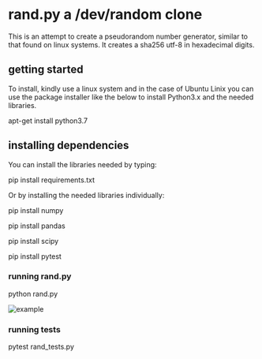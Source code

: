 
# rand.py a /dev/random clone

This is an attempt to create a pseudorandom number generator, similar to that
found on linux systems. It creates a sha256 utf-8 in hexadecimal digits.

## getting started

To install, kindly use a linux system and in the case of Ubuntu Linix
you can use the package installer like the below to install Python3.x
and the needed libraries.

apt-get install python3.7

## installing dependencies

You can install the libraries needed by typing:

pip install requirements.txt

Or by installing the needed libraries individually:


pip install numpy

pip install pandas

pip install scipy

pip install pytest

### running rand.py

python rand.py


![example](https://i.imgur.com/bcJrRg5.png)

### running tests
pytest rand_tests.py


